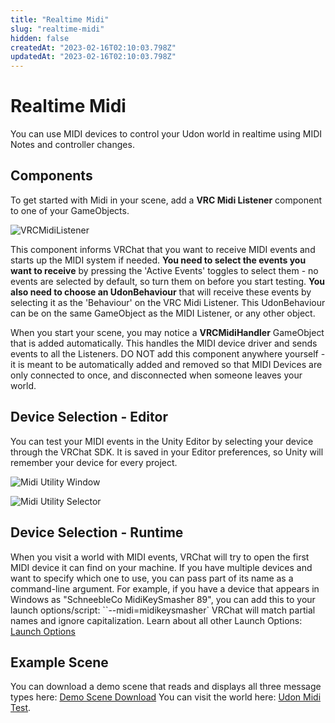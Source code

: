 ```yaml
---
title: "Realtime Midi"
slug: "realtime-midi"
hidden: false
createdAt: "2023-02-16T02:10:03.798Z"
updatedAt: "2023-02-16T02:10:03.798Z"
---
```

# Realtime Midi

You can use MIDI devices to control your Udon world in realtime using MIDI Notes and controller changes.

## Components

To get started with Midi in your scene, add a **VRC Midi Listener** component to one of your GameObjects.

![VRCMidiListener](/creators.vrchat.com/images/worlds/realtime-midi-215557542-bf65a6ef-47d0-4e2f-8d39-337847db461c.png)

This component informs VRChat that you want to receive MIDI events and starts up the MIDI system if needed. **You need to select the events you want to receive** by pressing the 'Active Events' toggles to select them - no events are selected by default, so turn them on before you start testing. **You also need to choose an UdonBehaviour** that will receive these events by selecting it as the 'Behaviour' on the VRC Midi Listener. This UdonBehaviour can be on the same GameObject as the MIDI Listener, or any other object.

When you start your scene, you may notice a **VRCMidiHandler** GameObject that is added automatically. This handles the MIDI device driver and sends events to all the Listeners. DO NOT add this component anywhere yourself - it is meant to be automatically added and removed so that MIDI Devices are only connected to once, and disconnected when someone leaves your world.

## Device Selection - Editor

You can test your MIDI events in the Unity Editor by selecting your device through the VRChat SDK. It is saved in your Editor preferences, so Unity will remember your device for every project.

![Midi Utility Window](/creators.vrchat.com/images/worlds/realtime-midi-215557576-5414eb63-a857-4334-8a8c-05f3b6436773.png)

![Midi Utility Selector](/creators.vrchat.com/images/worlds/realtime-midi-215557616-8cc3fd99-0fe4-4564-9413-cc805708cf89.png)

## Device Selection - Runtime

When you visit a world with MIDI events, VRChat will try to open the first MIDI device it can find on your machine. If you have multiple devices and want to specify which one to use, you can pass part of its name as a command-line argument. For example, if you have a device that appears in Windows as "SchneebleCo MidiKeySmasher 89", you can add this to your launch options/script:
``--midi=midikeysmasher`
VRChat will match partial names and ignore capitalization. Learn about all other Launch Options: [Launch Options](https://docs.vrchat.com/docs/launch-options)

## Example Scene

You can download a demo scene that reads and displays all three message types here: [Demo Scene Download](https://www.dropbox.com/s/83zili4e8lkszu7/MidiCubeExample_v4.unitypackage)
You can visit the world here: [Udon Midi Test](https://vrchat.com/home/world/wrld_f8bc6485-dcdf-4646-89d8-14e4772561ee).